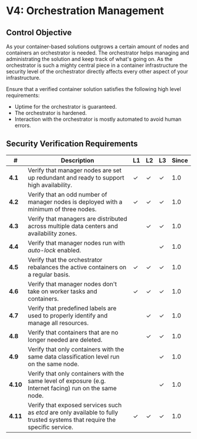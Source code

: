 # V4: Orchestration Management

## Control Objective

As your container-based solutions outgrows a certain amount of nodes and containers an orchestrator is needed. The orchestrator helps managing and administrating the solution and keep track of what's going on. As the orchestrator is such a mighty central piece in a container infrastructure the security level of the orchestrator directly affects every other aspect of your infrastructure.

Ensure that a verified container solution satisfies the following high level requirements:

* Uptime for the orchestrator is guaranteed.
* The orchestrator is hardened.
* Interaction with the orchestrator is mostly automated to avoid human errors.

## Security Verification Requirements

| # | Description | L1 | L2 | L3 | Since |
| --- | --- | --- | --- | -- | -- |
| **4.1** | Verify that manager nodes are set up redundant and ready to support high availability. | ✓ | ✓ | ✓ | 1.0 |
| **4.2** | Verify that an odd number of manager nodes is deployed with a minimum of three nodes. | ✓ | ✓ | ✓ | 1.0 |
| **4.3** | Verify that managers are distributed across multiple data centers and availability zones. |  | ✓ | ✓ | 1.0 |
| **4.4** | Verify that manager nodes run with _auto-lock_ enabled. |  |  | ✓ | 1.0 |
| **4.5** | Verify that the orchestrator rebalances the active containers on a regular basis. | ✓ | ✓ | ✓ | 1.0 |
| **4.6** | Verify that manager nodes don't take on worker tasks and containers. | ✓ | ✓ | ✓ | 1.0 |
| **4.7** | Verify that predefined labels are used to properly identify and manage all resources. | | ✓ | ✓ | 1.0 |
| **4.8** | Verify that containers that are no longer needed are deleted. | | ✓ | ✓ | 1.0 |
| **4.9** | Verify that only containers with the same data classification level run on the same node. |  |  | ✓ | 1.0 |
| **4.10** | Verify that only containers with the same level of exposure (e.g. Internet facing) run on the same node. |  |  | ✓ | 1.0 |
| **4.11** | Verify that exposed services such as _etcd_ are only available to fully trusted systems that require the specific service. | ✓ | ✓ | ✓ | 1.0 |